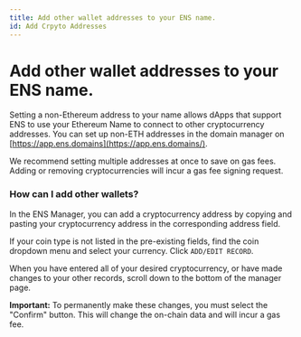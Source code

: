 ```yaml
---
title: Add other wallet addresses to your ENS name.
id: Add Crpyto Addresses
---
```


# Add other wallet addresses to your ENS name.

Setting a non-Ethereum address to your name allows dApps that support ENS to use your Ethereum Name to connect to other cryptocurrency addresses. You can set up non-ETH addresses in the domain manager on [https://app.ens.domains](https://app.ens.domains/).

We recommend setting multiple addresses at once to save on gas fees. Adding or removing cryptocurrencies will incur a gas fee signing request.

### How can I add other wallets?

In the ENS Manager, you can add a cryptocurrency address by copying and pasting your cryptocurrency address in the corresponding address field.

<!-- ![Adding Cryptocurrencies to your address records](img/add-currency-1.png "Your wallet addresses are displayed in the corresponding currency fields.") -->

If your coin type is not listed in the pre-existing fields, find the coin dropdown menu and select your currency. Click `ADD/EDIT RECORD`.

<!-- ![Adding Cryptocurrencies to your address records](img/add-currency-2.png "Selecting the Add/Edit Link opens a dropdown menu.")

![Adding Cryptocurrencies to your address records](img/add-currency-3.png "Select the currency you would lke to add to your records.") -->

When you have entered all of your desired cryptocurrency, or have made changes to your other records, scroll down to the bottom of the manager page.

<!-- ![Adding Cryptocurrencies to your address records](img/add-currency-4.png "You can also edit your text records at this time to save gas fees.") -->

**Important:** To permanently make these changes, you must select the "Confirm" button. This will change the on-chain data and will incur a gas fee.


